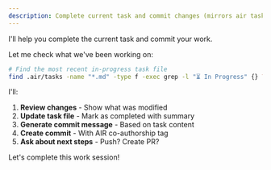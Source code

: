 ```yaml
---
description: Complete current task and commit changes (mirrors air task complete)
---
```


I'll help you complete the current task and commit your work.

Let me check what we've been working on:

```bash
# Find the most recent in-progress task file
find .air/tasks -name "*.md" -type f -exec grep -l "⏳ In Progress" {} \; | sort -r | head -1
```

I'll:
1. **Review changes** - Show what was modified
2. **Update task file** - Mark as completed with summary
3. **Generate commit message** - Based on task content
4. **Create commit** - With AIR co-authorship tag
5. **Ask about next steps** - Push? Create PR?

Let's complete this work session!
